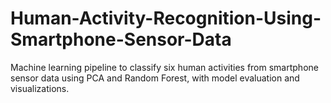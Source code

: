 # Human-Activity-Recognition-Using-Smartphone-Sensor-Data
Machine learning pipeline to classify six human activities from smartphone sensor data using PCA and Random Forest, with model evaluation and visualizations.
